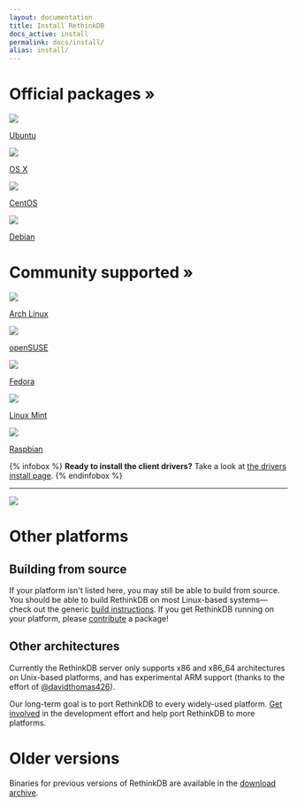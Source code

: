 ```yaml
---
layout: documentation
title: Install RethinkDB
docs_active: install
permalink: docs/install/
alias: install/
---
```

<div class="icon-box-category">
    <h1>Official packages &raquo;</h1>
    <a class="icon-box install-platform" href="ubuntu/">
        <img src="/assets/images/docs/install-platforms/ubuntu.png" />
        <p class="name">Ubuntu</p>
    </a>
    <a class="icon-box install-platform" href="osx/">
        <img src="/assets/images/docs/install-platforms/osx.png" />
        <p class="name">OS X</p>
    </a>
    <a class="icon-box install-platform" href="centos/">
        <img src="/assets/images/docs/install-platforms/centos.png" />
        <p class="name">CentOS</p>
    </a>
    <a class="icon-box install-platform" href="debian/">
        <img src="/assets/images/docs/install-platforms/debian.png" />
        <p class="name">Debian</p>
    </a>
</div>

<div class="icon-box-category">
    <h1>Community supported &raquo;</h1>
    <a class="mini icon-box install-platform" href="arch/">
        <img src="/assets/images/docs/install-platforms/arch.png" />
        <p class="name">Arch Linux</p>
    </a>
    <a class="mini icon-box install-platform" href="opensuse/">
        <img src="/assets/images/docs/install-platforms/opensuse.png" />
        <p class="name">openSUSE</p>
    </a>
    <a class="mini icon-box install-platform" href="fedora/">
        <img src="/assets/images/docs/install-platforms/fedora.png" />
        <p class="name">Fedora</p>
    </a>
    <!--
    <a class="mini icon-box install-platform" href="gentoo/">
        <img src="/assets/images/docs/install-platforms/gentoo.png" />
        <p class="name">Gentoo</p>
    </a>
    -->
    <a class="mini icon-box install-platform" href="mint/">
        <img src="/assets/images/docs/install-platforms/mint.png" />
        <p class="name">Linux Mint</p>
    </a>
    <a class="mini icon-box install-platform" href="raspbian/">
        <img src="/assets/images/docs/install-platforms/raspbian.png" />
        <p class="name">Raspbian</p>
    </a>
</div>

{% infobox %}
__Ready to install the client drivers?__ Take a look at [the drivers install page](/docs/install-drivers/).
{% endinfobox %}

- - -

<img src="/assets/images/docs/api_illustrations/install.png" class="api_command_illustration" />

# Other platforms #

## Building from source ##

If your platform isn't listed here, you may still be able to build
from source. You should be able to build RethinkDB on most Linux-based
systems&mdash;check out the generic <a href="/docs/build">build
instructions</a>. If you get RethinkDB running on your platform,
please <a href="/community">contribute</a> a package!

<!--
## FreeBSD ##
Thanks to the efforts of [@hungte] (https://github.com/hungte), RethinkDB has
[experimental FreeBSD
support](https://github.com/rethinkdb/rethinkdb/pull/688). Please help improve
RethinkDB on FreeBSD by testing the build!
-->

## Other architectures ##

Currently the RethinkDB server only supports x86 and x86\_64 architectures on
Unix-based platforms, and has experimental ARM support (thanks to the effort of
[@davidthomas426](http://github.com/davidthomas426)).

Our long-term goal is to port RethinkDB to every widely-used platform. [Get
involved](/community/) in the development effort and help port RethinkDB to
more platforms.

# Older versions #

Binaries for previous versions of RethinkDB are available in the [download archive](http://download.rethinkdb.com).
